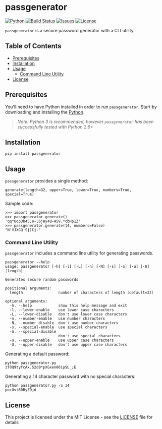# passgenerator
[![Python](https://img.shields.io/pypi/pyversions/passgenerator.svg)](https://www.python.org/)
[![Build Status](https://travis-ci.org/zloether/passgenerator.svg?branch=master)](https://travis-ci.org/zloether/passgenerator)
[![Issues](https://img.shields.io/github/issues/zloether/passgenerator.svg)](https://github.com/zloether/passgenerator/issues)
[![License](https://img.shields.io/github/license/zloether/passgenerator.svg)](https://opensource.org/licenses/MIT)

`passgenerator` is a secure password generator with a CLI utility.

## Table of Contents
- [Prerequisites](#prerequisites)
- [Installation](#installation)
- [Usage](#usage)
    - [Command Line Utility](#command-line-utility)
- [License](#license)

## Prerequisites
You'll need to have Python installed in order to run `passgenerator`. Start by downloading and installing the [Python](https://www.python.org/downloads/).
> *Note: Python 3 is recommended, however `passgenerator` has been successfully tested with Python 2.6+*


## Installation
```
pip install passgenerator
```

## Usage
`passgenerator` provides a single method:
```
generate(length=32, upper=True, lower=True, numbers=True, special=True)
```

Sample code:
```
>>> import passgenerator
>>> passgenerator.generate()
'qq*6opDb45;o~;6jWy4U-A5V.*cbHp1Z'
>>> passgenerator.generate(14, numbers=False)
"N'VJXGQ'Sj)Cj-"
```


### Command Line Utility
`passgenerator` includes a command line utility for generating passwords.
```
passgenerator --help
usage: passgenerator [-h] [-l] [-L] [-n] [-N] [-s] [-S] [-u] [-U] [length]

Generates secure random passwords

positional arguments:
  length                number of characters of length (default=32)

optional arguments:
  -h, --help            show this help message and exit
  -l, --lower-enable    use lower case characters
  -L, --lower-disable   don't use lower case characters
  -n, --number-enable   use number characters
  -N, --number-disable  don't use number characters
  -s, --special-enable  use special characters
  -S, --special-disable
                        don't use special characters
  -u, --upper-enable    use upper case characters
  -U, --upper-disable   don't use upper case characters
```

Generating a default password:
```
python passgenerator.py
zT0Q9tyfcAx.S2d8*pXGxen86ipSL_;E
```

Generating a 14 character password with no special characters:
```
python passgenerator.py -S 14
pocUvtR0RyZ9jd
```



## License

This project is licensed under the MIT License - see the [LICENSE](LICENSE) file for details
